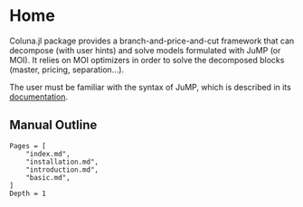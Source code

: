 # Home

Coluna.jl package provides a branch-and-price-and-cut framework
that can decompose (with user hints) and solve models
formulated with JuMP (or MOI). It relies on MOI optimizers in order
to solve the decomposed blocks (master, pricing, separation...).

The user must be familiar with the syntax of JuMP, which is described in its
[documentation](http://www.juliaopt.org/JuMP.jl/v0.19.0/).

## Manual Outline

```@contents
Pages = [
    "index.md",
    "installation.md",
    "introduction.md",
    "basic.md",
]
Depth = 1
```    
